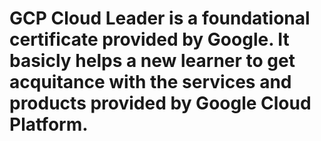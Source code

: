 # GCP Cloud Leader is a foundational certificate provided by Google. It basicly helps a new learner to get acquitance with the services and products provided by Google Cloud Platform.
